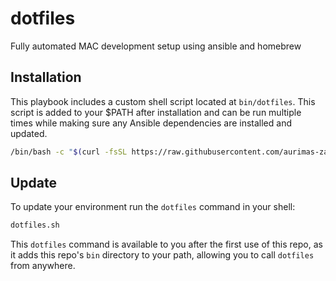 # dotfiles

Fully automated MAC development setup using ansible and homebrew

## Installation

This playbook includes a custom shell script located at `bin/dotfiles`. This script is added to your $PATH after installation and can be run multiple times while making sure any Ansible dependencies are installed and updated.

```bash
/bin/bash -c "$(curl -fsSL https://raw.githubusercontent.com/aurimas-zarskis/dotfiles/main/bin/dotfiles)"
```

## Update

To update your environment run the `dotfiles` command in your shell:

```bash
dotfiles.sh
```

This `dotfiles` command is available to you after the first use of this repo, as it adds this repo's `bin` directory to your path, allowing you to call `dotfiles` from anywhere.

